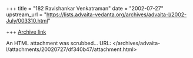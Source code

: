+++
title = "182 Ravishankar Venkatraman"
date = "2002-07-27"
upstream_url = "https://lists.advaita-vedanta.org/archives/advaita-l/2002-July/003310.html"

+++
[Archive link](https://lists.advaita-vedanta.org/archives/advaita-l/2002-July/003310.html)

An HTML attachment was scrubbed...
URL: </archives/advaita-l/attachments/20020727/df340b47/attachment.html>
